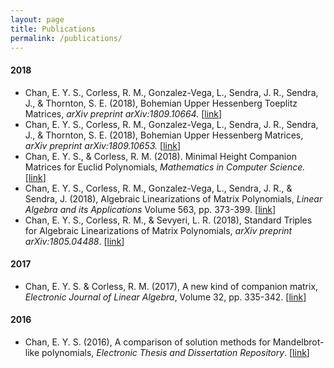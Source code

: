 ```yaml
---
layout: page
title: Publications
permalink: /publications/
---
```


#### 2018
- Chan, E. Y. S., Corless, R. M., Gonzalez-Vega, L., Sendra, J. R., Sendra, J., & Thornton, S. E. (2018), Bohemian Upper Hessenberg Toeplitz Matrices, <i>arXiv preprint arXiv:1809.10664.</i> [<a href="https://arxiv.org/abs/1809.10664" target="_blank">link</a>]
- Chan, E. Y. S., Corless, R. M., Gonzalez-Vega, L., Sendra, J. R., Sendra, J., & Thornton, S. E. (2018), Bohemian Upper Hessenberg Matrices, <i>arXiv preprint arXiv:1809.10653.</i> [<a href="https://arxiv.org/abs/1809.10653" target="_blank">link</a>]
- Chan, E. Y. S., & Corless, R. M. (2018). Minimal Height Companion Matrices for Euclid Polynomials, <i>Mathematics in Computer Science.</i> [<a href="https://link.springer.com/article/10.1007%2Fs11786-018-0364-2" target="_blank">link</a>]
- Chan, E. Y. S., Corless, R. M., Gonzalez-Vega, L., Sendra, J. R., & Sendra, J. (2018), Algebraic Linearizations of Matrix Polynomials, <i>Linear Algebra and its Applications</i> Volume 563, pp. 373-399. [<a target="_blank" href="https://www.sciencedirect.com/science/article/abs/pii/S0024379518305160">link</a>]
- Chan, E. Y. S., Corless, R. M., & Sevyeri, L. R. (2018), Standard Triples for Algebraic Linearizations of Matrix Polynomials, <i>arXiv preprint arXiv:1805.04488</i>.  [<a href="https://arxiv.org/abs/1805.04488" target="_blank">link</a>]


#### 2017
- Chan, E. Y. S. & Corless, R. M. (2017), A new kind of companion matrix, <i>Electronic Journal of Linear Algebra</i>, Volume 32, pp. 335-342. [<a href="http://repository.uwyo.edu/ela/vol32/iss/25/" target="_blank">link</a>]

#### 2016
- Chan, E. Y. S. (2016), A comparison of solution methods for Mandelbrot-like polynomials, <i>Electronic Thesis and Dissertation Repository</i>. [<a href="http://ir.lib.uwo.ca/etd/4028/" target="_blank">link</a>]
